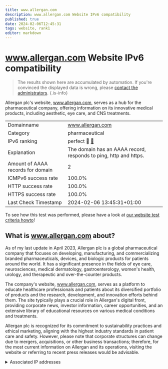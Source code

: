 ```yaml
---
title: www.allergan.com
description: www.allergan.com Website IPv6 compatibility
published: true
date: 2024-02-06T12:45:31
tags: website, rank1
editor: markdown
---
```


# www.allergan.com Website IPv6 compatibility

> The results shown here are accumulated by automation. If you're convinced the displayed data is wrong, please [contact the administrators](/howto/chat). 
{.is-info}

Allergan plc's website, www.allergan.com, serves as a hub for the pharmaceutical company, offering information on its innovative medical products, including aesthetic, eye care, and CNS treatments.


|   |   |
| - | - |
| Domainname | www.allergan.com
| Category | pharmaceutical |
| IPv6 ranking | perfect :1st_place_medal: [🔗](/howto/ranking) |
| Explanation | The domain has an AAAA record, responds to ping, http and https. |
| Amount of AAAA records for domain | 2 |
| ICMPv6 success rate | 100.0%|
| HTTP success rate | 100.0% |
| HTTPS success rate | 100.0% |
| Last Check Timestamp | 2024-02-06 13:45:31+01:00 |

To see how this test was performed, please have a look at [our website test criteria howto](/howto/testcriteria/website)!


## What is www.allergan.com about?
As of my last update in April 2023, Allergan plc is a global pharmaceutical company that focuses on developing, manufacturing, and commercializing branded pharmaceuticals, devices, and biologic products for patients around the world. It has a significant presence in the fields of eye care, neurosciences, medical dermatology, gastroenterology, women's health, urology, and therapeutic and over-the-counter products.

The company's website, www.allergan.com, serves as a platform to educate healthcare professionals and patients about its diversified portfolio of products and the research, development, and innovation efforts behind them. The site typically plays a crucial role in Allergan's digital front, providing corporate news, investor information, career opportunities, and an extensive library of educational resources on various medical conditions and treatments.

Allergan plc is recognized for its commitment to sustainability practices and ethical marketing, aligning with the highest industry standards in patient care and safety. However, please note that corporate structures can change due to mergers, acquisitions, or other business transactions; therefore, for the most current information on Allergan and its operations, visiting the website or referring to recent press releases would be advisable.



<details>
<summary>Associated IP addresses</summary>

2606:4700:4400::ac40:966c

2606:4700:4400::6812:2594

</details>
